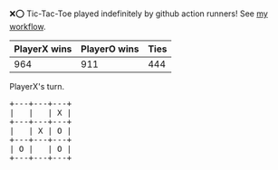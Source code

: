 :x::o: Tic-Tac-Toe played indefinitely by github action runners! See [my workflow](.github/workflows/play.yaml).

|PlayerX wins|PlayerO wins|Ties|
|-|-|-|
|964|911|444|

PlayerX's turn.

<pre>
+---+---+---+
|   |   | X |
+---+---+---+
|   | X | O |
+---+---+---+
| O |   | O |
+---+---+---+
</pre>